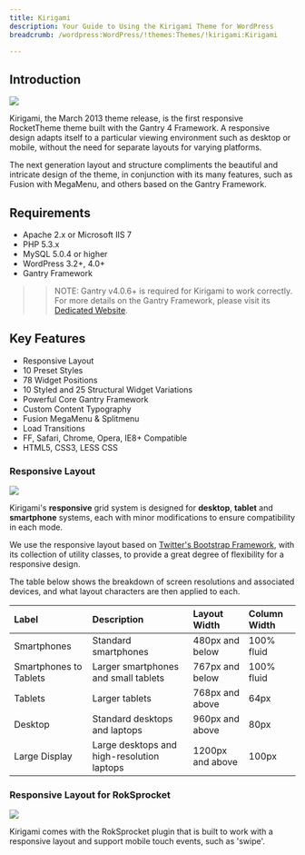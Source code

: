 ```yaml
---
title: Kirigami
description: Your Guide to Using the Kirigami Theme for WordPress
breadcrumb: /wordpress:WordPress/!themes:Themes/!kirigami:Kirigami

---
```


Introduction
-----

![][kirigami]

Kirigami, the March 2013 theme release, is the first responsive RocketTheme theme built with the Gantry 4 Framework. A responsive design adapts itself to a particular viewing environment such as desktop or mobile, without the need for separate layouts for varying platforms.

The next generation layout and structure compliments the beautiful and intricate design of the theme, in conjunction with its many features, such as Fusion with MegaMenu, and others based on the Gantry Framework.

Requirements
-----

* Apache 2.x or Microsoft IIS 7
* PHP 5.3.x
* MySQL 5.0.4 or higher
* WordPress 3.2+, 4.0+
* Gantry Framework

>> NOTE: Gantry v4.0.6+ is required for Kirigami to work correctly. For more details on the Gantry Framework, please visit its [Dedicated Website][gantry].

Key Features
-----

* Responsive Layout
* 10 Preset Styles
* 78 Widget Positions
* 10 Styled and 25 Structural Widget Variations
* Powerful Core Gantry Framework
* Custom Content Typography
* Fusion MegaMenu & Splitmenu
* Load Transitions
* FF, Safari, Chrome, Opera, IE8+ Compatible
* HTML5, CSS3, LESS CSS

### Responsive Layout

![][responsive]

Kirigami's **responsive** grid system is designed for **desktop**, **tablet** and **smartphone** systems, each with minor modifications to ensure compatibility in each mode.

We use the responsive layout based on [Twitter's Bootstrap Framework][bootstrap], with its collection of utility classes, to provide a great degree of flexibility for a responsive design.

The table below shows the breakdown of screen resolutions and associated devices, and what layout characters are then applied to each.

| Label                  | Description                                | Layout Width     | Column Width |  
| :--------------------- | :----------------------------------------- | :--------------- | :----------- |  
| Smartphones            | Standard smartphones                       | 480px and below  | 100% fluid   |  
| Smartphones to Tablets | Larger smartphones and small tablets       | 767px and below  | 100% fluid   |  
| Tablets                | Larger tablets                             | 768px and above  | 64px         |  
| Desktop                | Standard desktops and laptops              | 960px and above  | 80px         |  
| Large Display          | Large desktops and high-resolution laptops | 1200px and above | 100px        |  

### Responsive Layout for RokSprocket

![][sprocket]

Kirigami comes with the RokSprocket plugin that is built to work with a responsive layout and support mobile touch events, such as 'swipe'.

[gantry]: http://www.gantry-framework.org/
[gantry_install]: ../../start/gantry.md
[kirigami]: assets/wp_kirigami.jpg
[responsive]: assets/responsive.jpg
[sprocket]: assets/roksprocket.jpg
[gantry4]: assets/gantry4.jpg
[bootstrap]: http://twitter.github.com/bootstrap/